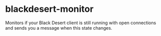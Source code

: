 # blackdesert-monitor

Monitors if your Black Desert client is still running with open connections and sends you a message when this state changes.